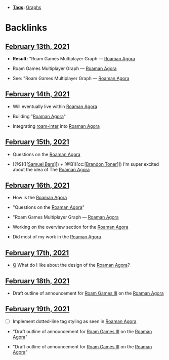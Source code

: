 - **[Tags](<Tags.md>):** [Graphs](<Graphs.md>) 

# Backlinks
## [February 13th, 2021](<February 13th, 2021.md>)
- **Result:** "Roam Games Multiplayer Graph — [Roaman Agora](<Roaman Agora.md>)

- Roam Games Multiplayer Graph — [Roaman Agora](<Roaman Agora.md>)

- See: "Roam Games Multiplayer Graph — [Roaman Agora](<Roaman Agora.md>)

## [February 14th, 2021](<February 14th, 2021.md>)
- Will eventually live within [Roaman Agora](<Roaman Agora.md>)

- Building "[Roaman Agora](<Roaman Agora.md>)"

- Integrating [roam-inter](<roam-inter.md>) into [Roaman Agora](<Roaman Agora.md>)

## [February 15th, 2021](<February 15th, 2021.md>)
- Questions on the [Roaman Agora](<Roaman Agora.md>)

- [@S]([[[Samuel Bars](<[[Samuel Bars.md>)]]) + [@B]([cc:[[Brandon Toner](<cc:[[Brandon Toner.md>)]]) I'm super excited about the idea of The [Roaman Agora](<Roaman Agora.md>)

## [February 16th, 2021](<February 16th, 2021.md>)
- How is the [Roaman Agora](<Roaman Agora.md>)

- "Questions on the [Roaman Agora](<Roaman Agora.md>)"

- "Roam Games Multiplayer Graph — [Roaman Agora](<Roaman Agora.md>)

- Working on the overview section for the [Roaman Agora](<Roaman Agora.md>)

- Did most of my work in the [Roaman Agora](<Roaman Agora.md>)

## [February 17th, 2021](<February 17th, 2021.md>)
- [Q](<Q.md>) What do I like about the design of the [Roaman Agora](<Roaman Agora.md>)?

## [February 18th, 2021](<February 18th, 2021.md>)
- Draft outline of announcement for [Roam Games III](<Roam Games III.md>) on the [Roaman Agora](<Roaman Agora.md>)

## [February 19th, 2021](<February 19th, 2021.md>)
- [ ] Implement dotted-line tag styling as seen in [Roaman Agora](<Roaman Agora.md>)

- "Draft outline of announcement for [Roam Games III](<Roam Games III.md>) on the [Roaman Agora](<Roaman Agora.md>)"

- "Draft outline of announcement for [Roam Games III](<Roam Games III.md>) on the [Roaman Agora](<Roaman Agora.md>)"

